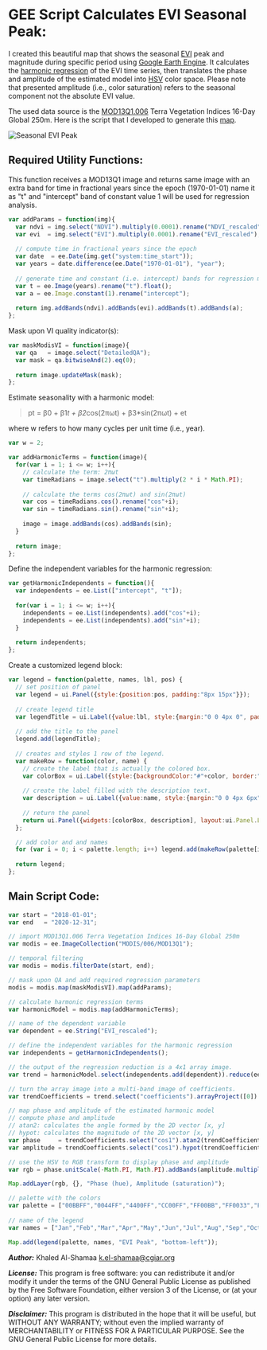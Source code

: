 # GEE Script Calculates EVI Seasonal Peak:
I created this beautiful map that shows the seasonal [EVI](https://en.wikipedia.org/wiki/Enhanced_vegetation_index) peak and magnitude during 
specific period using [Google Earth Engine](https://developers.google.com/earth-engine/guides/playground). 
It calculates the [harmonic regression](https://docs.google.com/document/d/1mNIRB90jwLuASO1JYas1kuOXCLbOoy1Z4NlV1qIXM10/edit) of the EVI time series, 
then translates the phase and amplitude of the estimated model into [HSV](https://en.wikipedia.org/wiki/HSL_and_HSV) color space. 
Please note that presented amplitude (i.e., color saturation) refers to the seasonal component not the absolute EVI value. 

The used data source is the [MOD13Q1.006](https://developers.google.com/earth-engine/datasets/catalog/MODIS_006_MOD13Q1) Terra Vegetation Indices 
16-Day Global 250m. Here is the script that I developed to generate this [map](https://code.earthengine.google.com/46d407e057c09eb6edb8bf2f57c67fe0).

![Seasonal EVI Peak](https://user-images.githubusercontent.com/11270404/130336574-bd096dc3-85ad-48ca-9523-6fe0e7761d3e.png)

## Required Utility Functions:
This function receives a MOD13Q1 image and returns same image with an extra band for time in fractional years since the epoch (1970-01-01) name it as "t" 
and "intercept" band of constant value 1 will be used for regression analysis.

```javascript
var addParams = function(img){
  var ndvi = img.select("NDVI").multiply(0.0001).rename("NDVI_rescaled");
  var evi  = img.select("EVI").multiply(0.0001).rename("EVI_rescaled");
  
  // compute time in fractional years since the epoch
  var date  = ee.Date(img.get("system:time_start"));
  var years = date.difference(ee.Date("1970-01-01"), "year");
  
  // generate time and constant (i.e. intercept) bands for regression model
  var t = ee.Image(years).rename("t").float();
  var a = ee.Image.constant(1).rename("intercept");
  
  return img.addBands(ndvi).addBands(evi).addBands(t).addBands(a);
};
```

Mask upon VI quality indicator(s):
```javascript
var maskModisVI = function(image){
  var qa   = image.select("DetailedQA");
  var mask = qa.bitwiseAnd(2).eq(0);
  
  return image.updateMask(mask);
};
```

Estimate seasonality with a harmonic model:
> pt = β0 + β1*t + β2*cos(2πωt) + β3*sin(2πωt) + et
 
where w refers to how many cycles per unit time (i.e., year).
 
```javascript
var w = 2;

var addHarmonicTerms = function(image){
  for(var i = 1; i <= w; i++){
    // calculate the term: 2πωt
    var timeRadians = image.select("t").multiply(2 * i * Math.PI);
    
    // calculate the terms cos(2πωt) and sin(2πωt)
    var cos = timeRadians.cos().rename("cos"+i);
    var sin = timeRadians.sin().rename("sin"+i);
    
    image = image.addBands(cos).addBands(sin);
  }
  
  return image;
};
```
 
Define the independent variables for the harmonic regression:
```javascript
var getHarmonicIndependents = function(){
  var independents = ee.List(["intercept", "t"]);
  
  for(var i = 1; i <= w; i++){
    independents = ee.List(independents).add("cos"+i);
    independents = ee.List(independents).add("sin"+i);
  }
  
  return independents;
};
```
 
Create a customized legend block:
```javascript
var legend = function(palette, names, lbl, pos) {
  // set position of panel
  var legend = ui.Panel({style:{position:pos, padding:"8px 15px"}});
   
  // create legend title
  var legendTitle = ui.Label({value:lbl, style:{margin:"0 0 4px 0", padding:"0"}});
   
  // add the title to the panel
  legend.add(legendTitle);
   
  // creates and styles 1 row of the legend.
  var makeRow = function(color, name) {
    // create the label that is actually the colored box.
    var colorBox = ui.Label({style:{backgroundColor:"#"+color, border:"1px solid black", padding:"8px", margin:"0 0 4px 0"}});
  
    // create the label filled with the description text.
    var description = ui.Label({value:name, style:{margin:"0 0 4px 6px"}});
  
    // return the panel
    return ui.Panel({widgets:[colorBox, description], layout:ui.Panel.Layout.Flow("horizontal")});
  };

  // add color and and names
  for (var i = 0; i < palette.length; i++) legend.add(makeRow(palette[i], names[i]));
  
  return legend;
};
```
 
## Main Script Code:
 
```javascript
var start = "2018-01-01";
var end   = "2020-12-31";

// import MOD13Q1.006 Terra Vegetation Indices 16-Day Global 250m
var modis = ee.ImageCollection("MODIS/006/MOD13Q1");

// temporal filtering
var modis = modis.filterDate(start, end);

// mask upon QA and add required regression parameters
modis = modis.map(maskModisVI).map(addParams);

// calculate harmonic regression terms
var harmonicModel = modis.map(addHarmonicTerms);

// name of the dependent variable
var dependent = ee.String("EVI_rescaled");

// define the independent variables for the harmonic regression
var independents = getHarmonicIndependents();

// the output of the regression reduction is a 4x1 array image.
var trend = harmonicModel.select(independents.add(dependent)).reduce(ee.Reducer.linearRegression(independents.length(), 1));

// turn the array image into a multi-band image of coefficients.
var trendCoefficients = trend.select("coefficients").arrayProject([0]).arrayFlatten([independents]);

// map phase and amplitude of the estimated harmonic model
// compute phase and amplitude 
// atan2: calculates the angle formed by the 2D vector [x, y]
// hypot: calculates the magnitude of the 2D vector [x, y]
var phase     = trendCoefficients.select("cos1").atan2(trendCoefficients.select("sin1"));
var amplitude = trendCoefficients.select("cos1").hypot(trendCoefficients.select("sin1"));

// use the HSV to RGB transform to display phase and amplitude
var rgb = phase.unitScale(-Math.PI, Math.PI).addBands(amplitude.multiply(2.5)).addBands(ee.Image(1)).hsvToRgb();

Map.addLayer(rgb, {}, "Phase (hue), Amplitude (saturation)");

// palette with the colors
var palette = ["00BBFF","0044FF","4400FF","CC00FF","FF00BB","FF0033","FF4400","FFCC00","BBFF00","33FF00","00FF44","00FFCC"];
 
// name of the legend
var names = ["Jan","Feb","Mar","Apr","May","Jun","Jul","Aug","Sep","Oct","Nov","Dec"];

Map.add(legend(palette, names, "EVI Peak", "bottom-left"));
```

**_Author:_** Khaled Al-Shamaa <k.el-shamaa@cgiar.org>

**_License:_** This program is free software: you can redistribute it and/or modify it under the terms of the GNU General Public License as published by the Free Software Foundation, either version 3 of the License, or (at your option) any later version.

**_Disclaimer:_** This program is distributed in the hope that it will be useful, but WITHOUT ANY WARRANTY; without even the implied warranty of MERCHANTABILITY or FITNESS FOR A PARTICULAR PURPOSE. See the GNU General Public License for more details.

